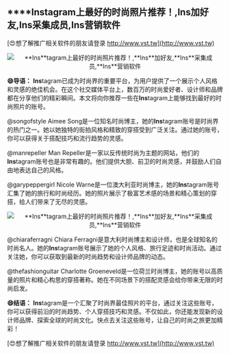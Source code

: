 ## ****Ins**tagram上最好的时尚照片推荐！,**Ins**加好友,**Ins**采集成员,**Ins**营销软件**

[😍想了解推广相关软件的朋友请登录 http://www.vst.tw](http://www.vst.tw)

 <center><img src="https://vst.tw/MP4/tuiguang/png/1.png" alt="**Ins**tagram上最好的时尚照片推荐！,**Ins**加好友,**Ins**采集成员,**Ins**营销软件"></center>

**😄导语：**
**Ins**tagram已成为时尚界的重要平台，为用户提供了一个展示个人风格和灵感的绝佳机会。在这个社交媒体平台上，数百万的时尚爱好者、设计师和品牌都在分享他们的精彩瞬间。本文将向你推荐一些在**Ins**tagram上能够找到最好的时尚照片的账号。

@songofstyle
Aimee Song是一位知名时尚博主，她的**Ins**tagram账号是时尚界的热门之一。她以她独特的街拍风格和精致的穿搭受到广泛关注。通过她的账号，你可以获得关于搭配技巧和流行趋势的灵感。

@manrepeller
Man Repeller是一家以反传统时尚为主题的网站，他们的**Ins**tagram账号也是非常有趣的。他们提供大胆、前卫的时尚灵感，并鼓励人们自由地表达自己的风格。

@garypeppergirl
Nicole Warne是一位澳大利亚时尚博主，她的**Ins**tagram账号汇集了她的旅行和时尚经历。她的照片展示了极富艺术感的场景和精心策划的穿搭，给人们带来了无尽的灵感。

 <center><img src="https://vst.tw/MP4/tuiguang/png/6.png" alt="**Ins**tagram上最好的时尚照片推荐！,**Ins**加好友,**Ins**采集成员,**Ins**营销软件"></center>

@chiaraferragni
Chiara Ferragni是意大利时尚博主和设计师，也是全球知名的时尚名人。她的**Ins**tagram账号展示了她的个人风格、旅行足迹和时尚活动。通过关注她，你可以获取到最新的时尚趋势和设计师品牌的动态。

@thefashionguitar
Charlotte Groeneveld是一位荷兰时尚博主，她的账号以高质量的照片和精心构思的穿搭著称。她在不同场景下的搭配灵感会给你带来无限的时尚启发。

**😄结语：**
**Ins**tagram是一个汇聚了时尚界最佳照片的平台，通过关注这些账号，你可以获得前沿的时尚趋势、个人穿搭技巧和灵感。不仅如此，你还能发现新的设计师品牌、探索全球的时尚文化。快点去关注这些账号，让自己的时尚之旅更加精彩！

[😍想了解推广相关软件的朋友请登录 http://www.vst.tw](http://www.vst.tw)



